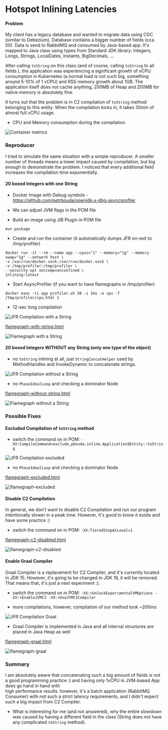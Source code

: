 # Hotspot Inlining Latencies

#### Problem

My client has a legacy database and wanted to migrate data using CDC (similar to Debezium). Database contains a bigger number of fields 
(cca. 50). Data is send to RabbitMQ and consumed by Java-based app. It's mapped to Java class using types from Standard JDK library:
Integers, Longs, Strings, LocalDates, Instants, BigDecimals, ...

After calling `toString` on this class (and of course, calling `toString` to all fields ), the application was experiencing 
a significant growth of vCPU consumption in Kubernetes (a normal load is not such big, something around 5-10% of 1 vCPU) 
and RSS memory growth about 1GB. The application itself does not cache anything, 200MB of Heap and 200MB for native memory 
is absolutely fine.

It turns out that the problem is in C2 compilation of `toString` method belonging to this entity. 
When the compilation kicks in, it takes 30min of almost full vCPU usage.

- CPU and Memory consumption during the compilation

![Container metrics](container-metrics.png)

### Reproducer

I tried to simulate the same situation with a simple reproducer. A smaller number of threads means a lower impact caused by compilation, but
big enough to demonstrate the problem. I noticed that every additional field increases the compilation time exponentially.

#### 20 boxed Integers with one String

- Docker Image with Debug symbols - https://github.com/petrbouda/openjdk-x-dbg-asyncprofiler
- We can adjust JVM flags in the POM file

- Build an image using JIB Plugin in POM file

```
mvn package
```

- Create and run the container (it automatically dumps JFR on-exit to /tmp/profiler)

```
docker run -it --rm --name app --cpus="1" --memory="1g" --memory-swap="1g" --network host \
-v /var/run/docker.sock:/var/run/docker.sock \
-v /tmp/profiler:/tmp/profiler \
--security-opt seccomp=unconfined \
inlining:latest
```

- Start AsyncProfiler (if you want to have flamegraphs in /tmp/profiler)

```
docker exec -ti app profiler.sh 30 -i 1ms -e cpu -f /tmp/profiler/cpu.html 1
```

- 12-sec long compilation

![JFR Compilation with a String](jfr-with-string.png)

[flamegraph-with-string.html](flamegraph-with-string.html)

![Flamegraph with a String](flamegraph-with-string.png)

#### 20 boxed Integers WITHOUT any String (only one type of the object)

- no `toString` inlining at all, just `StringConcatHelper` used by MethodHandles and InvokeDynamic to concatenate strings.

![JFR Compilation without a String](jfr-without-string.png)

- no `PhaseIdealLoop` and checking a dominator Node

[flamegraph-without-string.html](flamegraph-without-string.html)

![Flamegraph without a String](flamegraph-without-string.png)

### Possible Fixes

#### Excluded Compilation of `toString` method

- switch the command on in POM: `-XX:CompileCommand=exclude,pbouda.inline.Application$Entity::toString`

![JFR Compilation excluded](jfr-excluded.png)

- no `PhaseIdealLoop` and checking a dominator Node

[flamegraph-excluded.html](flamegraph-excluded.html)

![flamegraph-excluded](flamegraph-excluded.png)

#### Disable C2 Compilation

In general, we don't want to disable C2 Compilation and run our program intentionally slower in a peak time. However, it's good to know it
exists and have some practice :)

- switch the command on in POM: `-XX:TieredStopAtLevel=1`

[flamegraph-c2-disabled.html](flamegraph-c2-disabled.html)

![flamegraph-c2-disabled](flamegraph-c2-disabled.png)

#### Enable Graal Compiler

Graal Compiler is a replacement for C2 Compiler, and it's currently located in JDK 15. However, it's going to be changed in JDK 16, it will
be removed. That means that, it's just a next experiment :).

- switch the command on in POM: `-XX:+UnlockExperimentalVMOptions -XX:+EnableJVMCI -XX:+UseJVMCICompiler`

- more compilations, however, compilation of our method took ~200ms

![JFR Compilation Graal](jfr-graal.png)

- Graal Compiler is implemented in Java and all internal structures are placed in Java Heap as well

[flamegraph-graal.html](flamegraph-graal.html)

![flamegraph-graal](flamegraph-graal.png)

### Summary 

I am absolutely aware that concatenating such a big amount of fields is not a good
programming practice :) and having only 1vCPU in JVM-based App does go hand in hand with  
high performance results. however, it's a batch application (RabbitMQ Consumer) 
with not such a strict latency requirements, and I didn't expect such a big impact
from C2 Compiler.

- What is interesting for me (and not answered), why the entire slowdown was caused by 
  having a different field in the class (String does not have any complicated `toString` method).